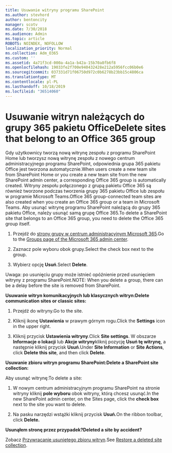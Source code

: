 ```yaml
---
title: Usuwanie witryny programu SharePoint
ms.author: stevhord
author: bentoncity
manager: scotv
ms.date: 7/30/2018
ms.audience: Admin
ms.topic: article
ROBOTS: NOINDEX, NOFOLLOW
localization_priority: Normal
ms.collection: Adm_O365
ms.custom: ''
ms.assetid: 4a71f3cd-000a-4a1a-b42a-15b70a8fb6f8
ms.openlocfilehash: 19033fe2f700e940432428e212a5956fcc06b0e6
ms.sourcegitcommit: 037331d71f06750d972c0b6278b23bb15c4806ca
ms.translationtype: MT
ms.contentlocale: pl-PL
ms.lasthandoff: 10/18/2019
ms.locfileid: "36514060"
---
```

# <a name="delete-sites-that-belong-to-an-office-365-group"></a><span data-ttu-id="01180-102">Usuwanie witryn należących do grupy 365 pakietu Office</span><span class="sxs-lookup"><span data-stu-id="01180-102">Delete sites that belong to an Office 365 group</span></span>

<span data-ttu-id="01180-103">Gdy użytkownicy tworzą nową witrynę zespołu z programu SharePoint Home lub tworzysz nową witrynę zespołu z nowego centrum administracyjnego programu SharePoint, odpowiednia grupa 365 pakietu Office jest tworzona automatycznie.</span><span class="sxs-lookup"><span data-stu-id="01180-103">When users create a new team site from SharePoint Home or you create a new team site from the new SharePoint admin center, a corresponding Office 365 group is automatically created.</span></span> <span data-ttu-id="01180-104">Witryny zespołu połączonego z grupą pakietu Office 365 są również tworzone podczas tworzenia grupy 365 pakietu Office lub zespołu w programie Microsoft Teams.</span><span class="sxs-lookup"><span data-stu-id="01180-104">Office 365 group-connected team sites are also created when you create an Office 365 group or a team in Microsoft Teams.</span></span> <span data-ttu-id="01180-105">Aby usunąć witrynę programu SharePoint należącą do grupy 365 pakietu Office, należy usunąć samą grupę Office 365.</span><span class="sxs-lookup"><span data-stu-id="01180-105">To delete a SharePoint site that belongs to an Office 365 group, you need to delete the Office 365 group itself.</span></span> 
  
1. <span data-ttu-id="01180-106">Przejdź do [strony grupy w centrum administracyjnym Microsoft 365](https://portal.office.com/adminportal/home#/groups).</span><span class="sxs-lookup"><span data-stu-id="01180-106">Go to the [Groups page of the Microsoft 365 admin center](https://portal.office.com/adminportal/home#/groups).</span></span>
    
2. <span data-ttu-id="01180-107">Zaznacz pole wyboru obok grupy.</span><span class="sxs-lookup"><span data-stu-id="01180-107">Select the check box next to the group.</span></span>
    
3. <span data-ttu-id="01180-108">Wybierz opcję **Usuń**.</span><span class="sxs-lookup"><span data-stu-id="01180-108">Select **Delete**.</span></span>
    
<span data-ttu-id="01180-109">Uwaga: po usunięciu grupy może istnieć opóźnienie przed usunięciem witryny z programu SharePoint.</span><span class="sxs-lookup"><span data-stu-id="01180-109">NOTE: When you delete a group, there can be a delay before the site is removed from SharePoint.</span></span>
  
<span data-ttu-id="01180-110">**Usuwanie witryn komunikacyjnych lub klasycznych witryn:**</span><span class="sxs-lookup"><span data-stu-id="01180-110">**Delete communication sites or classic sites:**</span></span>

1. <span data-ttu-id="01180-111">Przejdź do witryny.</span><span class="sxs-lookup"><span data-stu-id="01180-111">Go to the site.</span></span>
  
2. <span data-ttu-id="01180-112">Kliknij ikonę **Ustawienia** w prawym górnym rogu.</span><span class="sxs-lookup"><span data-stu-id="01180-112">Click the **Settings** icon in the upper right.</span></span> 
  
3. <span data-ttu-id="01180-113">Kliknij przycisk **Ustawienia witryny**.</span><span class="sxs-lookup"><span data-stu-id="01180-113">Click **Site settings**.</span></span> <span data-ttu-id="01180-114">W obszarze **Informacje o lokacji** lub **Akcje witryny**kliknij pozycję **Usuń tę witrynę**, a następnie kliknij przycisk **Usuń**.</span><span class="sxs-lookup"><span data-stu-id="01180-114">Under **Site Information** or **Site Actions**, click **Delete this site**, and then click **Delete**.</span></span>
  
<span data-ttu-id="01180-115">**Usuwanie zbioru witryn programu SharePoint:**</span><span class="sxs-lookup"><span data-stu-id="01180-115">**Delete a SharePoint site collection:**</span></span>

<span data-ttu-id="01180-116">Aby usunąć witrynę:</span><span class="sxs-lookup"><span data-stu-id="01180-116">To delete a site:</span></span>
  
1. <span data-ttu-id="01180-117">W nowym centrum administracyjnym programu SharePoint na stronie witryny kliknij **pole wyboru** obok witryny, którą chcesz usunąć.</span><span class="sxs-lookup"><span data-stu-id="01180-117">In the new SharePoint admin center, on the Sites page, click the **check box** next to the site you want to delete.</span></span> 
    
2. <span data-ttu-id="01180-118">Na pasku narzędzi wstążki kliknij przycisk **Usuń.**</span><span class="sxs-lookup"><span data-stu-id="01180-118">On the ribbon toolbar, click **Delete.**</span></span>
    
<span data-ttu-id="01180-119">**Usunąłem stronę przez przypadek?**</span><span class="sxs-lookup"><span data-stu-id="01180-119">**Deleted a site by accident?**</span></span>

<span data-ttu-id="01180-120">Zobacz [Przywracanie usuniętego zbioru witryn](https://go.microsoft.com/fwlink/?linkid=867660).</span><span class="sxs-lookup"><span data-stu-id="01180-120">See [Restore a deleted site collection](https://go.microsoft.com/fwlink/?linkid=867660).</span></span>
  


